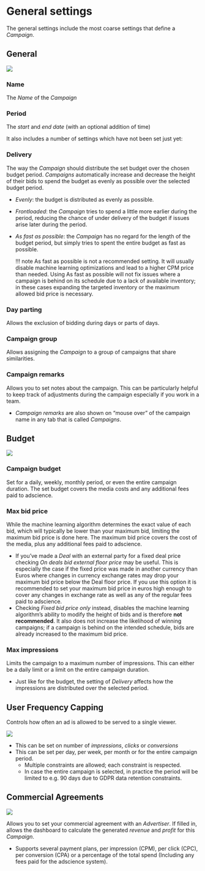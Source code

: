 # General settings

The general settings include the most coarse settings that define a _Campaign_.

## General

[![][cs-general-section]][cs-general-section]

### Name
The _Name_ of the _Campaign_

### Period

The _start_ and _end date_ (with an optional addition of time)

It also includes a number of settings which have not been set just yet:

### Delivery

The way the _Campaign_ should distribute the set budget over the chosen budget period. _Campaigns_ automatically increase and decrease the height of their bids to spend the budget as evenly as possible over the selected budget period.

* _Evenly_: the budget is distributed as evenly as possible.
* _Frontloaded_: the _Campaign_ tries to spend a little more earlier during the period, reducing the chance of under delivery of the budget if issues arise later during the period.
* _As fast as possible_: the _Campaign_ has no regard for the length of the budget period, but simply tries to spent the entire budget as fast as possible.  

    !!! note
        As fast as possible is not a recommended setting. It will usually disable machine learning optimizations and lead to a higher CPM price than needed. Using As fast as possible will not fix issues where a campaign is behind on its schedule due to a lack of available inventory; in these cases expanding the targeted inventory or the maximum allowed bid price is necessary. 

### Day parting

Allows the exclusion of bidding during days or parts of days.

### Campaign group

Allows assigning the _Campaign_ to a group of campaigns that share similarities.

### Campaign remarks

Allows you to set notes about the campaign. This can be particularly helpful to keep track of adjustments during the campaign especially if you work in a team.

* _Campaign remarks_ are also shown on “mouse over” of the campaign name in any tab that is called _Campaigns_.


## Budget

[![][cs-budget-section]][cs-budget-section]

### Campaign budget

Set for a daily, weekly, monthly period, or even the entire campaign duration. The set budget covers the media costs and any additional fees paid to adscience.

### Max bid price

While the machine learning algorithm determines the exact value of each bid, which will typically be lower than your maximum bid, limiting the maximum bid price is done here. The maximum bid price covers the cost of the media, plus any additional fees paid to adscience.

* If you’ve made a _Deal_ with an external party for a fixed deal price checking _On deals bid external floor price_ may be useful. This is especially the case if the fixed price was made in another currency than Euros where changes in currency exchange rates may drop your maximum bid price below the Deal floor price. If you use this option it is recommended to set your maximum bid price in euros high enough to cover any changes in exchange rate as well as any of the regular fees paid to adscience.
* Checking _Fixed bid price only_ instead, disables the machine learning algorithm’s ability to modify the height of bids and is therefore **not recommended**. It also does not increase the likelihood of winning campaigns; if a campaign is behind on the intended schedule, bids are already increased to the maximum bid price.

### Max impressions

Limits the campaign to a maximum number of impressions. This can either be a daily limit or a limit on the entire campaign duration.

* Just like for the budget, the setting of _Delivery_ affects how the impressions are distributed over the selected period.

## User Frequency Capping

Controls how often an ad is allowed to be served to a single viewer.

[![][cs-user-capping]][cs-user-capping]

* This can be set on number of _impressions_, _clicks_ or _conversions_
* This can be set per day, per week, per month or for the entire campaign period.
    * Multiple constraints are allowed; each constraint is respected.
    * In case the entire campaign is selected, in practice the period will be limited to e.g. 90 days due to GDPR data retention constraints.

## Commercial Agreements

[![][cs-commercial-agreements]][cs-commercial-agreements]

Allows you to set your commercial agreement with an _Advertiser_. If filled in, allows the dashboard to calculate the generated _revenue_ and _profit_ for this _Campaign_.

* Supports several payment plans, per impression (CPM), per click (CPC), per conversion (CPA) or a percentage of the total spend (Including any fees paid for the adscience system).


[segments]: /kb/segments/
[cs-general-section]: ../img/campaign-settings/cs-general-section.png
[cs-budget-section]: ../img/campaign-settings/cs-budget-section.png
[cs-commercial-agreements]: ../img/campaign-settings/cs-commercial-agreements.png
[cs-user-capping]: ../img/campaign-settings/cs-user-capping.png